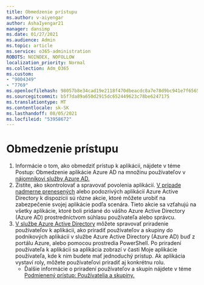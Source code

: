 ```yaml
---
title: Obmedzenie prístupu
ms.author: v-aiyengar
author: AshaIyengar21
manager: dansimp
ms.date: 01/27/2021
ms.audience: Admin
ms.topic: article
ms.service: o365-administration
ROBOTS: NOINDEX, NOFOLLOW
localization_priority: Normal
ms.collection: Adm_O365
ms.custom:
- "9004349"
- "7769"
ms.openlocfilehash: 98057b8e34cad19e2118f470dbeacdc8a7e78d9bc941e7f6565743201a541b56
ms.sourcegitcommit: b5f7da89a650d2915dc652449623c78be6247175
ms.translationtype: MT
ms.contentlocale: sk-SK
ms.lasthandoff: 08/05/2021
ms.locfileid: "53958672"
---
```

# <a name="restricting-access"></a>Obmedzenie prístupu

1. Informácie o tom, ako obmedziť prístup k aplikácii, nájdete v téme Postup: Obmedzenie aplikácie Azure AD na množinu používateľov v [nájomníkovi služby Azure AD.](https://docs.microsoft.com/azure/active-directory/develop/howto-restrict-your-app-to-a-set-of-users)
1. Zistite, ako skontrolovať a spravovať povolenia aplikácií. [V prípade nadmerne prenesených](https://docs.microsoft.com/azure/active-directory/manage-apps/manage-application-permissions#control-access-to-an-application) alebo podozrivých aplikácií Azure Active Directory k dispozícii sú rôzne akcie, ktoré môžete urobiť na zabezpečenie svojej aplikácie podľa scenára. Tieto akcie sa vzťahujú na všetky aplikácie, ktoré boli pridané do vášho Azure Active Directory (Azure AD) prostredníctvom súhlasu používateľa alebo správcu.
1. [V službe Azure Active Directory](https://docs.microsoft.com/azure/active-directory/manage-apps/assign-user-or-group-access-portal#configure-an-application-to-require-user-assignment) môžete spravovať priradenie používateľov k aplikácii, ako priradiť používateľov a skupiny do podnikových aplikácií v službe Azure Active Directory (Azure AD) buď z portálu Azure, alebo pomocou prostredia PowerShell. Po priradení používateľa k aplikácii sa aplikácia zobrazí v časti Moje aplikácie používateľa, kde k nim budete mať jednoduchý prístup. Ak aplikácia vystaví roly, môžete používateľovi priradiť aj konkrétnu rolu.
    - Ďalšie informácie o priradení používateľov a skupín nájdete v téme [Podmienený prístup: Používatelia a skupiny.](https://docs.microsoft.com/azure/active-directory/conditional-access/concept-conditional-access-users-groups)
